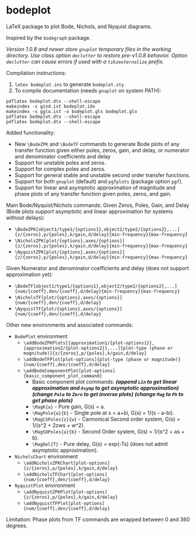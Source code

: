 # bodeplot
LaTeX package to plot Bode, Nichols, and Nyquist diagrams.

Inspired by the `bodegraph` package.

*Version 1.0.8 and newer store `gnuplot` temporary files in the working directory. Use class option `declutter` to restore pre-v1.0.8 behavior. Option `declutter` can cause errors if used with a `tikzexternalize` prefix.*

Compilation instructions:
1) `latex bodeplot.ins` to generate `bodeplot.sty`
2) To compile documentation (needs `gnuplot` on system PATH):
```
pdflatex bodeplot.dtx --shell-escape
makeindex -s gind.ist bodeplot.idx
makeindex -s gglo.ist -o bodeplot.gls bodeplot.glo
pdflatex bodeplot.dtx --shell-escape
pdflatex bodeplot.dtx --shell-escape
```
Added functionality:
 - New `\BodeZPK` and `\BodeTF` commands to generate Bode plots of any transfer function given either poles, zeros, gain, and delay, or numerator and denominator coefficients and delay
 - Support for unstable poles and zeros.
 - Support for complex poles and zeros.
 - Support for general stable and unstable second order transfer functions.
 - Support for both `gnuplot` (default) and `pgfplots` (package option `pgf`).
 - Support for linear and asymptotic approximation of magnitude and phase plots of any transfer function given poles, zeros, and gain.

Main Bode/Nyquist/Nichols commands:
Given Zeros, Poles, Gain, and Delay (Bode plots support asymptotic and linear approximation for systems without delays):
 - `\BodeZPK[object1/type1/{options1},object2/type2/{options2},...]{z/{zeros},p/{poles},k/gain,d/delay}{min-frequency}{max-frequency}`
 - `\NicholsZPK[plot/{options},axes/{options}]{z/{zeros},p/{poles},k/gain,d/delay}{min-frequency}{max-frequency}`
 - `\NyquistZPK[plot/{options},axes/{options}]{z/{zeros},p/{poles},k/gain,d/delay}{min-frequency}{max-frequency}`

Given Numerator and denominator coefficients and delay (does not support approximation yet):
 - `\BodeTF[object1/type1/{options1},object2/type2/{options2},...]{num/{coeff},den/{coeff},d/delay}{min-frequency}{max-frequency}`
 - `\NicholsTF[plot/{options},axes/{options}]{num/{coeff},den/{coeff},d/delay}`
 - `\NyquistTF[plot/{options},axes/{options}]{num/{coeff},den/{coeff},d/delay}`
 
Other new environments and associated commands:
 - `BodePlot` environment
    - `\addBodeZPKPlots[{approximation1/{plot-options1}},{approximation2/{plot-options2}},...]{plot-type (phase or magnitude)}{z/{zeros},p/{poles},k/gain,d/delay}`
    - `\addBodeTFPlot[plot-options]{plot-type (phase or magnitude)}{num/{coeff},den/{coeff},d/delay}`
    - `\addBodeComponentPlot[plot-options]{basic_component_plot_command}`
      - Basic component plot commands: ***(append `Lin` to get linear approximation and `Asymp` to get asymptotic approximation)*** ***(change `Pole` to `Zero` to get inverse plots)*** ***(change `Mag` to `Ph` to get phase plots)***
      - `\MagK{a}` - Pure gain, G(s) = a.
      - `\MagPole{a}{b}` - Single pole at s = a+bi, G(s) = 1/(s - a-bi).
      - `\MagCSPoles{z}{w}` - Cannonical Second order system, G(s) = 1/(s^2 + 2zws + w^2).
      - `\MagSOPoles{a}{b}` - Second Order system, G(s) = 1/(s^2 + as + b).
      - `\MagDel{T}` - Pure delay, G(s) = exp(-Ts) (does not admit asymptotic approximation).
 - `NicholsChart` environment
    - `\addNicholsZPKChart[plot-options]{z/{zeros},p/{poles},k/gain,d/delay}`
    - `\addNicholsTFChart[plot-options]{num/{coeff},den/{coeff},d/delay}`
 - `NyquistPlot` environment
    - `\addNyquistZPKPlot[plot-options]{z/{zeros},p/{poles},k/gain,d/delay}`
    - `\addNyquistTFPlot[plot-options]{num/{coeff},den/{coeff},d/delay}`

Limitation: Phase plots from TF commands are wrapped between 0 and 360 degrees.
